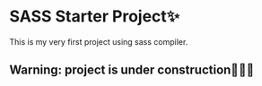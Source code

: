 # SASS Starter Project✨

This is my very first project using sass compiler.

## Warning: project is under construction👷🏻‍♂️
